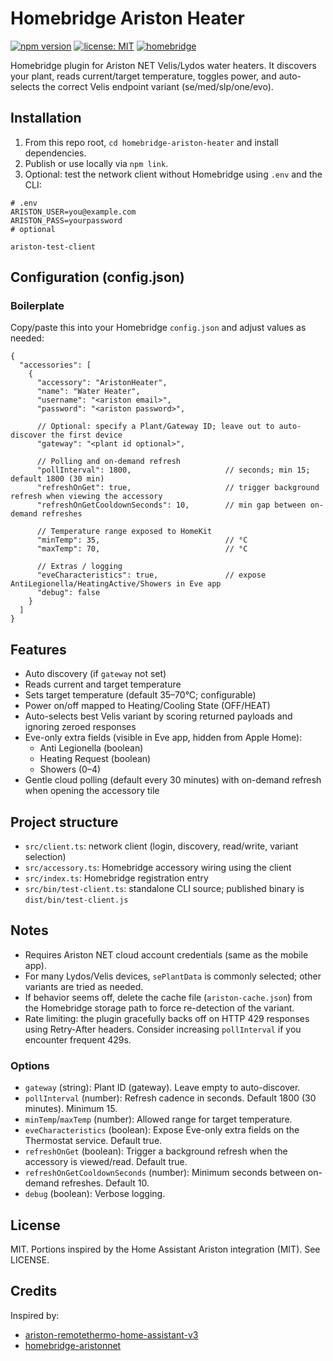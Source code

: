 # Homebridge Ariston Heater

[![npm version](https://img.shields.io/npm/v/homebridge-ariston-heater.svg?logo=npm)](https://www.npmjs.com/package/homebridge-ariston-heater)
[![license: MIT](https://img.shields.io/badge/license-MIT-yellow.svg)](LICENSE)
[![homebridge](https://img.shields.io/badge/homebridge-1.8%2B-blue.svg)](https://github.com/homebridge/homebridge)

Homebridge plugin for Ariston NET Velis/Lydos water heaters. It discovers your plant, reads current/target temperature, toggles power, and auto-selects the correct Velis endpoint variant (se/med/slp/one/evo).


## Installation

1. From this repo root, `cd homebridge-ariston-heater` and install dependencies.
2. Publish or use locally via `npm link`.
3. Optional: test the network client without Homebridge using `.env` and the CLI:

```
# .env
ARISTON_USER=you@example.com
ARISTON_PASS=yourpassword
# optional

ariston-test-client
```

## Configuration (config.json)

### Boilerplate

Copy/paste this into your Homebridge `config.json` and adjust values as needed:

```
{
  "accessories": [
    {
      "accessory": "AristonHeater",
      "name": "Water Heater",
      "username": "<ariston email>",
      "password": "<ariston password>",
      
      // Optional: specify a Plant/Gateway ID; leave out to auto-discover the first device
      "gateway": "<plant id optional>",

      // Polling and on-demand refresh
      "pollInterval": 1800,                     // seconds; min 15; default 1800 (30 min)
      "refreshOnGet": true,                     // trigger background refresh when viewing the accessory
      "refreshOnGetCooldownSeconds": 10,        // min gap between on-demand refreshes

      // Temperature range exposed to HomeKit
      "minTemp": 35,                            // °C
      "maxTemp": 70,                            // °C

      // Extras / logging
      "eveCharacteristics": true,               // expose AntiLegionella/HeatingActive/Showers in Eve app
      "debug": false
    }
  ]
}
```

## Features

- Auto discovery (if `gateway` not set)
- Reads current and target temperature
- Sets target temperature (default 35–70°C; configurable)
- Power on/off mapped to Heating/Cooling State (OFF/HEAT)
- Auto-selects best Velis variant by scoring returned payloads and ignoring zeroed responses
- Eve-only extra fields (visible in Eve app, hidden from Apple Home):
  - Anti Legionella (boolean)
  - Heating Request (boolean)
  - Showers (0–4)
- Gentle cloud polling (default every 30 minutes) with on-demand refresh when opening the accessory tile

## Project structure

- `src/client.ts`: network client (login, discovery, read/write, variant selection)
- `src/accessory.ts`: Homebridge accessory wiring using the client
- `src/index.ts`: Homebridge registration entry
- `src/bin/test-client.ts`: standalone CLI source; published binary is `dist/bin/test-client.js`

## Notes

- Requires Ariston NET cloud account credentials (same as the mobile app).
- For many Lydos/Velis devices, `sePlantData` is commonly selected; other variants are tried as needed.
- If behavior seems off, delete the cache file (`ariston-cache.json`) from the Homebridge storage path to force re-detection of the variant.
- Rate limiting: the plugin gracefully backs off on HTTP 429 responses using Retry-After headers. Consider increasing `pollInterval` if you encounter frequent 429s.

### Options

- `gateway` (string): Plant ID (gateway). Leave empty to auto-discover.
- `pollInterval` (number): Refresh cadence in seconds. Default 1800 (30 minutes). Minimum 15.
- `minTemp`/`maxTemp` (number): Allowed range for target temperature.
- `eveCharacteristics` (boolean): Expose Eve-only extra fields on the Thermostat service. Default true.
- `refreshOnGet` (boolean): Trigger a background refresh when the accessory is viewed/read. Default true.
- `refreshOnGetCooldownSeconds` (number): Minimum seconds between on-demand refreshes. Default 10.
- `debug` (boolean): Verbose logging.

## License

MIT. Portions inspired by the Home Assistant Ariston integration (MIT). See LICENSE.

## Credits

Inspired by:
- [ariston-remotethermo-home-assistant-v3](https://github.com/fustom/ariston-remotethermo-home-assistant-v3)
- [homebridge-aristonnet](https://github.com/fhihung/homebridge-aristonnet)
